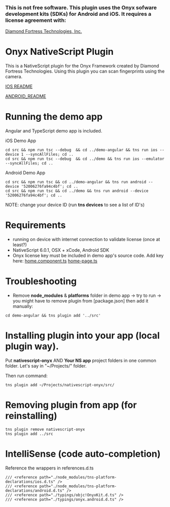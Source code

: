 ### This is not free software.  This plugin uses the Onyx sofware development kits (SDKs) for Android and iOS.  It requires a license agreement with: 
[Diamond Fortress Technologies, Inc.](http://www.diamondfortress.com)

# Onyx NativeScript Plugin
This is a NativeScript plugin for the Onyx Framework created by Diamond Fortress Technologies.
Using this plugin you can scan fingerprints using the camera.

[IOS README](README_IOS.md)

[ANDROID_README](README_ANDROID.md)

# Running the demo app
Angular and TypeScript demo app is included.

iOS Demo App
```
cd src && npm run tsc --debug  && cd ../demo-angular && tns run ios --device 1 --syncAllFiles; cd ..
cd src && npm run tsc --debug  && cd ../demo && tns run ios --emulator --syncAllFiles; cd ..
```

Android Demo App
```
cd src && npm run tsc && cd ../demo-angular && tns run android --device '52006276fa94c4bf'; cd ..
cd src && npm run tsc && cd ../demo && tns run android --device '52006276fa94c4bf'; cd ..
```
NOTE: change your device ID (run **tns devices** to see a list of ID's)

# Requirements
- running on device with internet connection to validate license (once at least?)
- NativeScript 6.0.1, OSX + xCode, Android SDK
- Onyx license key must be included in demo app's source code. Add key here:
[home.component.ts](/demo-angular/src/app/home/home.component.ts)
[home-page.ts](/demo/app/home/home-page.ts)

# Troubleshooting
- Remove **node_modules** & **platforms** folder in demo app -> try to run -> you might have to remove plugin from [package.json] then add it manually:
```
cd demo-angular && tns plugin add '../src'
```

# Installing plugin into your app (local plugin way).
Put **nativescript-onyx** AND **Your NS app** project folders in one common folder. 
Let's say in "~/Projects/" folder.

Then run command:
```
tns plugin add ~/Projects/nativescript-onyx/src/
```

# Removing plugin from app (for reinstalling)
```
tns plugin remove nativescript-onyx
tns plugin add ../src
```

# IntelliSense (code auto-completion)
Reference the wrappers in references.d.ts
```
/// <reference path="./node_modules/tns-platform-declarations/ios.d.ts" />
/// <reference path="./node_modules/tns-platform-declarations/android.d.ts" />
/// <reference path="./typings/objc!OnyxKit.d.ts" />
/// <reference path="./typings/onyx.android.d.ts" />
```
